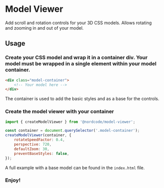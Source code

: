 # Model Viewer

Add scroll and rotation controls for your 3D CSS models.
Allows rotating and zooming in and out of your model.

## Usage

### Create your CSS model and wrap it in a container div. Your model must be wrapped in a single element within your model container.

```html
<div class="model-container">
    <!-- Your model here -->
</div>
```

The container is used to add the basic styles and as a base for the controls.

### Create the model viewer with your container

```javascript
import { createModelViewer } from '@nordcode/model-viewer';

const container = document.querySelector('.model-container');
createModelViewer(container, {
    rotateSpeedFactor: 0.4,
    perspective: 720,
    defaultZoom: 30,
    preventBaseStyles: false,
});
```

A full example with a base model can be found in the `index.html` file.

### Enjoy!
